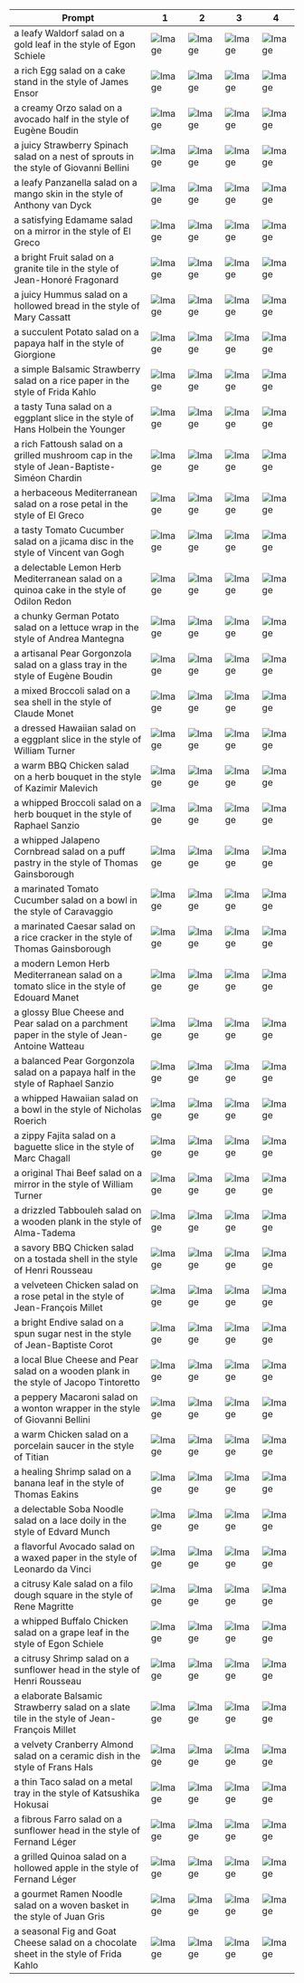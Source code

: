 | Prompt | 1 | 2 | 3 | 4 |
|-|-|-|-|-|
| a leafy Waldorf salad on a gold leaf in the style of Egon Schiele | ![Image](https://salad-benchmark-public-assets.s3.us-east-2.amazonaws.com/sdxl/6afa7223-760d-4fad-81ef-66c43baa946e-0.jpg) | ![Image](https://salad-benchmark-public-assets.s3.us-east-2.amazonaws.com/sdxl/6afa7223-760d-4fad-81ef-66c43baa946e-1.jpg) | ![Image](https://salad-benchmark-public-assets.s3.us-east-2.amazonaws.com/sdxl/6afa7223-760d-4fad-81ef-66c43baa946e-2.jpg) | ![Image](https://salad-benchmark-public-assets.s3.us-east-2.amazonaws.com/sdxl/6afa7223-760d-4fad-81ef-66c43baa946e-3.jpg) |
| a rich Egg salad on a cake stand in the style of James Ensor | ![Image](https://salad-benchmark-public-assets.s3.us-east-2.amazonaws.com/sdxl/aca7b18e-5a59-4e29-a62e-3eae0a6f3c75-0.jpg) | ![Image](https://salad-benchmark-public-assets.s3.us-east-2.amazonaws.com/sdxl/aca7b18e-5a59-4e29-a62e-3eae0a6f3c75-1.jpg) | ![Image](https://salad-benchmark-public-assets.s3.us-east-2.amazonaws.com/sdxl/aca7b18e-5a59-4e29-a62e-3eae0a6f3c75-2.jpg) | ![Image](https://salad-benchmark-public-assets.s3.us-east-2.amazonaws.com/sdxl/aca7b18e-5a59-4e29-a62e-3eae0a6f3c75-3.jpg) |
| a creamy Orzo salad on a avocado half in the style of Eugène Boudin | ![Image](https://salad-benchmark-public-assets.s3.us-east-2.amazonaws.com/sdxl/ca571dda-d065-40ec-8ab7-32ca9a3c64af-0.jpg) | ![Image](https://salad-benchmark-public-assets.s3.us-east-2.amazonaws.com/sdxl/ca571dda-d065-40ec-8ab7-32ca9a3c64af-1.jpg) | ![Image](https://salad-benchmark-public-assets.s3.us-east-2.amazonaws.com/sdxl/ca571dda-d065-40ec-8ab7-32ca9a3c64af-2.jpg) | ![Image](https://salad-benchmark-public-assets.s3.us-east-2.amazonaws.com/sdxl/ca571dda-d065-40ec-8ab7-32ca9a3c64af-3.jpg) |
| a juicy Strawberry Spinach salad on a nest of sprouts in the style of Giovanni Bellini | ![Image](https://salad-benchmark-public-assets.s3.us-east-2.amazonaws.com/sdxl/cdd96817-e81e-42d6-9590-c27cf680e3a3-0.jpg) | ![Image](https://salad-benchmark-public-assets.s3.us-east-2.amazonaws.com/sdxl/cdd96817-e81e-42d6-9590-c27cf680e3a3-1.jpg) | ![Image](https://salad-benchmark-public-assets.s3.us-east-2.amazonaws.com/sdxl/cdd96817-e81e-42d6-9590-c27cf680e3a3-2.jpg) | ![Image](https://salad-benchmark-public-assets.s3.us-east-2.amazonaws.com/sdxl/cdd96817-e81e-42d6-9590-c27cf680e3a3-3.jpg) |
| a leafy Panzanella salad on a mango skin in the style of Anthony van Dyck | ![Image](https://salad-benchmark-public-assets.s3.us-east-2.amazonaws.com/sdxl/e272b033-392f-4124-98a9-bab40f1b9787-0.jpg) | ![Image](https://salad-benchmark-public-assets.s3.us-east-2.amazonaws.com/sdxl/e272b033-392f-4124-98a9-bab40f1b9787-1.jpg) | ![Image](https://salad-benchmark-public-assets.s3.us-east-2.amazonaws.com/sdxl/e272b033-392f-4124-98a9-bab40f1b9787-2.jpg) | ![Image](https://salad-benchmark-public-assets.s3.us-east-2.amazonaws.com/sdxl/e272b033-392f-4124-98a9-bab40f1b9787-3.jpg) |
| a satisfying Edamame salad on a mirror in the style of El Greco | ![Image](https://salad-benchmark-public-assets.s3.us-east-2.amazonaws.com/sdxl/bd130dbb-8944-4dd1-afec-45cf28b589c1-0.jpg) | ![Image](https://salad-benchmark-public-assets.s3.us-east-2.amazonaws.com/sdxl/bd130dbb-8944-4dd1-afec-45cf28b589c1-1.jpg) | ![Image](https://salad-benchmark-public-assets.s3.us-east-2.amazonaws.com/sdxl/bd130dbb-8944-4dd1-afec-45cf28b589c1-2.jpg) | ![Image](https://salad-benchmark-public-assets.s3.us-east-2.amazonaws.com/sdxl/bd130dbb-8944-4dd1-afec-45cf28b589c1-3.jpg) |
| a bright Fruit salad on a granite tile in the style of Jean-Honoré Fragonard | ![Image](https://salad-benchmark-public-assets.s3.us-east-2.amazonaws.com/sdxl/e09c281a-0eb5-494e-b54c-f1ec61037703-0.jpg) | ![Image](https://salad-benchmark-public-assets.s3.us-east-2.amazonaws.com/sdxl/e09c281a-0eb5-494e-b54c-f1ec61037703-1.jpg) | ![Image](https://salad-benchmark-public-assets.s3.us-east-2.amazonaws.com/sdxl/e09c281a-0eb5-494e-b54c-f1ec61037703-2.jpg) | ![Image](https://salad-benchmark-public-assets.s3.us-east-2.amazonaws.com/sdxl/e09c281a-0eb5-494e-b54c-f1ec61037703-3.jpg) |
| a juicy Hummus salad on a hollowed bread in the style of Mary Cassatt | ![Image](https://salad-benchmark-public-assets.s3.us-east-2.amazonaws.com/sdxl/9ed20702-726b-4319-a984-4bfb546bf9e8-0.jpg) | ![Image](https://salad-benchmark-public-assets.s3.us-east-2.amazonaws.com/sdxl/9ed20702-726b-4319-a984-4bfb546bf9e8-1.jpg) | ![Image](https://salad-benchmark-public-assets.s3.us-east-2.amazonaws.com/sdxl/9ed20702-726b-4319-a984-4bfb546bf9e8-2.jpg) | ![Image](https://salad-benchmark-public-assets.s3.us-east-2.amazonaws.com/sdxl/9ed20702-726b-4319-a984-4bfb546bf9e8-3.jpg) |
| a succulent Potato salad on a papaya half in the style of Giorgione | ![Image](https://salad-benchmark-public-assets.s3.us-east-2.amazonaws.com/sdxl/79d7ac00-a4f7-449a-87c2-3da1bc0ea103-0.jpg) | ![Image](https://salad-benchmark-public-assets.s3.us-east-2.amazonaws.com/sdxl/79d7ac00-a4f7-449a-87c2-3da1bc0ea103-1.jpg) | ![Image](https://salad-benchmark-public-assets.s3.us-east-2.amazonaws.com/sdxl/79d7ac00-a4f7-449a-87c2-3da1bc0ea103-2.jpg) | ![Image](https://salad-benchmark-public-assets.s3.us-east-2.amazonaws.com/sdxl/79d7ac00-a4f7-449a-87c2-3da1bc0ea103-3.jpg) |
| a simple Balsamic Strawberry salad on a rice paper in the style of Frida Kahlo | ![Image](https://salad-benchmark-public-assets.s3.us-east-2.amazonaws.com/sdxl/ae746054-d8b2-4bd7-8e07-c3cf056c97fe-0.jpg) | ![Image](https://salad-benchmark-public-assets.s3.us-east-2.amazonaws.com/sdxl/ae746054-d8b2-4bd7-8e07-c3cf056c97fe-1.jpg) | ![Image](https://salad-benchmark-public-assets.s3.us-east-2.amazonaws.com/sdxl/ae746054-d8b2-4bd7-8e07-c3cf056c97fe-2.jpg) | ![Image](https://salad-benchmark-public-assets.s3.us-east-2.amazonaws.com/sdxl/ae746054-d8b2-4bd7-8e07-c3cf056c97fe-3.jpg) |
| a tasty Tuna salad on a eggplant slice in the style of Hans Holbein the Younger | ![Image](https://salad-benchmark-public-assets.s3.us-east-2.amazonaws.com/sdxl/6c0c00bc-d53c-4c97-ab1a-88999e3106e7-0.jpg) | ![Image](https://salad-benchmark-public-assets.s3.us-east-2.amazonaws.com/sdxl/6c0c00bc-d53c-4c97-ab1a-88999e3106e7-1.jpg) | ![Image](https://salad-benchmark-public-assets.s3.us-east-2.amazonaws.com/sdxl/6c0c00bc-d53c-4c97-ab1a-88999e3106e7-2.jpg) | ![Image](https://salad-benchmark-public-assets.s3.us-east-2.amazonaws.com/sdxl/6c0c00bc-d53c-4c97-ab1a-88999e3106e7-3.jpg) |
| a rich Fattoush salad on a grilled mushroom cap in the style of Jean-Baptiste-Siméon Chardin | ![Image](https://salad-benchmark-public-assets.s3.us-east-2.amazonaws.com/sdxl/ed28a835-b767-4acc-a17f-5bfd865caa92-0.jpg) | ![Image](https://salad-benchmark-public-assets.s3.us-east-2.amazonaws.com/sdxl/ed28a835-b767-4acc-a17f-5bfd865caa92-1.jpg) | ![Image](https://salad-benchmark-public-assets.s3.us-east-2.amazonaws.com/sdxl/ed28a835-b767-4acc-a17f-5bfd865caa92-2.jpg) | ![Image](https://salad-benchmark-public-assets.s3.us-east-2.amazonaws.com/sdxl/ed28a835-b767-4acc-a17f-5bfd865caa92-3.jpg) |
| a herbaceous Mediterranean salad on a rose petal in the style of El Greco | ![Image](https://salad-benchmark-public-assets.s3.us-east-2.amazonaws.com/sdxl/c5ee9093-c1bd-48e1-8c13-37cc2216435c-0.jpg) | ![Image](https://salad-benchmark-public-assets.s3.us-east-2.amazonaws.com/sdxl/c5ee9093-c1bd-48e1-8c13-37cc2216435c-1.jpg) | ![Image](https://salad-benchmark-public-assets.s3.us-east-2.amazonaws.com/sdxl/c5ee9093-c1bd-48e1-8c13-37cc2216435c-2.jpg) | ![Image](https://salad-benchmark-public-assets.s3.us-east-2.amazonaws.com/sdxl/c5ee9093-c1bd-48e1-8c13-37cc2216435c-3.jpg) |
| a tasty Tomato Cucumber salad on a jicama disc in the style of Vincent van Gogh | ![Image](https://salad-benchmark-public-assets.s3.us-east-2.amazonaws.com/sdxl/1c7d3555-8897-460a-87c9-72dc06c4edfb-0.jpg) | ![Image](https://salad-benchmark-public-assets.s3.us-east-2.amazonaws.com/sdxl/1c7d3555-8897-460a-87c9-72dc06c4edfb-1.jpg) | ![Image](https://salad-benchmark-public-assets.s3.us-east-2.amazonaws.com/sdxl/1c7d3555-8897-460a-87c9-72dc06c4edfb-2.jpg) | ![Image](https://salad-benchmark-public-assets.s3.us-east-2.amazonaws.com/sdxl/1c7d3555-8897-460a-87c9-72dc06c4edfb-3.jpg) |
| a delectable Lemon Herb Mediterranean salad on a quinoa cake in the style of Odilon Redon | ![Image](https://salad-benchmark-public-assets.s3.us-east-2.amazonaws.com/sdxl/74b6e42e-8705-40ee-a0c0-957b453d27e1-0.jpg) | ![Image](https://salad-benchmark-public-assets.s3.us-east-2.amazonaws.com/sdxl/74b6e42e-8705-40ee-a0c0-957b453d27e1-1.jpg) | ![Image](https://salad-benchmark-public-assets.s3.us-east-2.amazonaws.com/sdxl/74b6e42e-8705-40ee-a0c0-957b453d27e1-2.jpg) | ![Image](https://salad-benchmark-public-assets.s3.us-east-2.amazonaws.com/sdxl/74b6e42e-8705-40ee-a0c0-957b453d27e1-3.jpg) |
| a chunky German Potato salad on a lettuce wrap in the style of Andrea Mantegna | ![Image](https://salad-benchmark-public-assets.s3.us-east-2.amazonaws.com/sdxl/843fcfcf-7b0e-4e00-ae56-88b4eabb1d88-0.jpg) | ![Image](https://salad-benchmark-public-assets.s3.us-east-2.amazonaws.com/sdxl/843fcfcf-7b0e-4e00-ae56-88b4eabb1d88-1.jpg) | ![Image](https://salad-benchmark-public-assets.s3.us-east-2.amazonaws.com/sdxl/843fcfcf-7b0e-4e00-ae56-88b4eabb1d88-2.jpg) | ![Image](https://salad-benchmark-public-assets.s3.us-east-2.amazonaws.com/sdxl/843fcfcf-7b0e-4e00-ae56-88b4eabb1d88-3.jpg) |
| a artisanal Pear Gorgonzola salad on a glass tray in the style of Eugène Boudin | ![Image](https://salad-benchmark-public-assets.s3.us-east-2.amazonaws.com/sdxl/e941c183-9714-4f1d-a7bd-3bd5ae665f5b-0.jpg) | ![Image](https://salad-benchmark-public-assets.s3.us-east-2.amazonaws.com/sdxl/e941c183-9714-4f1d-a7bd-3bd5ae665f5b-1.jpg) | ![Image](https://salad-benchmark-public-assets.s3.us-east-2.amazonaws.com/sdxl/e941c183-9714-4f1d-a7bd-3bd5ae665f5b-2.jpg) | ![Image](https://salad-benchmark-public-assets.s3.us-east-2.amazonaws.com/sdxl/e941c183-9714-4f1d-a7bd-3bd5ae665f5b-3.jpg) |
| a mixed Broccoli salad on a sea shell in the style of Claude Monet | ![Image](https://salad-benchmark-public-assets.s3.us-east-2.amazonaws.com/sdxl/7e56495e-59f6-44a7-a444-4156f51a5faa-0.jpg) | ![Image](https://salad-benchmark-public-assets.s3.us-east-2.amazonaws.com/sdxl/7e56495e-59f6-44a7-a444-4156f51a5faa-1.jpg) | ![Image](https://salad-benchmark-public-assets.s3.us-east-2.amazonaws.com/sdxl/7e56495e-59f6-44a7-a444-4156f51a5faa-2.jpg) | ![Image](https://salad-benchmark-public-assets.s3.us-east-2.amazonaws.com/sdxl/7e56495e-59f6-44a7-a444-4156f51a5faa-3.jpg) |
| a dressed Hawaiian salad on a eggplant slice in the style of William Turner | ![Image](https://salad-benchmark-public-assets.s3.us-east-2.amazonaws.com/sdxl/11b87c55-479b-4bc6-9457-9b5b31a37c01-0.jpg) | ![Image](https://salad-benchmark-public-assets.s3.us-east-2.amazonaws.com/sdxl/11b87c55-479b-4bc6-9457-9b5b31a37c01-1.jpg) | ![Image](https://salad-benchmark-public-assets.s3.us-east-2.amazonaws.com/sdxl/11b87c55-479b-4bc6-9457-9b5b31a37c01-2.jpg) | ![Image](https://salad-benchmark-public-assets.s3.us-east-2.amazonaws.com/sdxl/11b87c55-479b-4bc6-9457-9b5b31a37c01-3.jpg) |
| a warm BBQ Chicken salad on a herb bouquet in the style of Kazimir Malevich | ![Image](https://salad-benchmark-public-assets.s3.us-east-2.amazonaws.com/sdxl/d331f2e1-dbbf-4ded-b5b9-57fe13c7999f-0.jpg) | ![Image](https://salad-benchmark-public-assets.s3.us-east-2.amazonaws.com/sdxl/d331f2e1-dbbf-4ded-b5b9-57fe13c7999f-1.jpg) | ![Image](https://salad-benchmark-public-assets.s3.us-east-2.amazonaws.com/sdxl/d331f2e1-dbbf-4ded-b5b9-57fe13c7999f-2.jpg) | ![Image](https://salad-benchmark-public-assets.s3.us-east-2.amazonaws.com/sdxl/d331f2e1-dbbf-4ded-b5b9-57fe13c7999f-3.jpg) |
| a whipped Broccoli salad on a herb bouquet in the style of Raphael Sanzio | ![Image](https://salad-benchmark-public-assets.s3.us-east-2.amazonaws.com/sdxl/104ac79f-2720-417b-96b6-1d70c424302e-0.jpg) | ![Image](https://salad-benchmark-public-assets.s3.us-east-2.amazonaws.com/sdxl/104ac79f-2720-417b-96b6-1d70c424302e-1.jpg) | ![Image](https://salad-benchmark-public-assets.s3.us-east-2.amazonaws.com/sdxl/104ac79f-2720-417b-96b6-1d70c424302e-2.jpg) | ![Image](https://salad-benchmark-public-assets.s3.us-east-2.amazonaws.com/sdxl/104ac79f-2720-417b-96b6-1d70c424302e-3.jpg) |
| a whipped Jalapeno Cornbread salad on a puff pastry in the style of Thomas Gainsborough | ![Image](https://salad-benchmark-public-assets.s3.us-east-2.amazonaws.com/sdxl/c558f809-253a-4ba6-ad8d-334ac447bb21-0.jpg) | ![Image](https://salad-benchmark-public-assets.s3.us-east-2.amazonaws.com/sdxl/c558f809-253a-4ba6-ad8d-334ac447bb21-1.jpg) | ![Image](https://salad-benchmark-public-assets.s3.us-east-2.amazonaws.com/sdxl/c558f809-253a-4ba6-ad8d-334ac447bb21-2.jpg) | ![Image](https://salad-benchmark-public-assets.s3.us-east-2.amazonaws.com/sdxl/c558f809-253a-4ba6-ad8d-334ac447bb21-3.jpg) |
| a marinated Tomato Cucumber salad on a bowl in the style of Caravaggio | ![Image](https://salad-benchmark-public-assets.s3.us-east-2.amazonaws.com/sdxl/70b3a0d7-6d95-42ae-90ed-b8934d333f41-0.jpg) | ![Image](https://salad-benchmark-public-assets.s3.us-east-2.amazonaws.com/sdxl/70b3a0d7-6d95-42ae-90ed-b8934d333f41-1.jpg) | ![Image](https://salad-benchmark-public-assets.s3.us-east-2.amazonaws.com/sdxl/70b3a0d7-6d95-42ae-90ed-b8934d333f41-2.jpg) | ![Image](https://salad-benchmark-public-assets.s3.us-east-2.amazonaws.com/sdxl/70b3a0d7-6d95-42ae-90ed-b8934d333f41-3.jpg) |
| a marinated Caesar salad on a rice cracker in the style of Thomas Gainsborough | ![Image](https://salad-benchmark-public-assets.s3.us-east-2.amazonaws.com/sdxl/37aadf2c-c301-41bf-a60c-85e54ab5c49a-0.jpg) | ![Image](https://salad-benchmark-public-assets.s3.us-east-2.amazonaws.com/sdxl/37aadf2c-c301-41bf-a60c-85e54ab5c49a-1.jpg) | ![Image](https://salad-benchmark-public-assets.s3.us-east-2.amazonaws.com/sdxl/37aadf2c-c301-41bf-a60c-85e54ab5c49a-2.jpg) | ![Image](https://salad-benchmark-public-assets.s3.us-east-2.amazonaws.com/sdxl/37aadf2c-c301-41bf-a60c-85e54ab5c49a-3.jpg) |
| a modern Lemon Herb Mediterranean salad on a tomato slice in the style of Edouard Manet | ![Image](https://salad-benchmark-public-assets.s3.us-east-2.amazonaws.com/sdxl/4f766aec-84c6-4b7c-9151-bab97219ea02-0.jpg) | ![Image](https://salad-benchmark-public-assets.s3.us-east-2.amazonaws.com/sdxl/4f766aec-84c6-4b7c-9151-bab97219ea02-1.jpg) | ![Image](https://salad-benchmark-public-assets.s3.us-east-2.amazonaws.com/sdxl/4f766aec-84c6-4b7c-9151-bab97219ea02-2.jpg) | ![Image](https://salad-benchmark-public-assets.s3.us-east-2.amazonaws.com/sdxl/4f766aec-84c6-4b7c-9151-bab97219ea02-3.jpg) |
| a glossy Blue Cheese and Pear salad on a parchment paper in the style of Jean-Antoine Watteau | ![Image](https://salad-benchmark-public-assets.s3.us-east-2.amazonaws.com/sdxl/00884643-8dc3-46d8-bd30-825c73b7be85-0.jpg) | ![Image](https://salad-benchmark-public-assets.s3.us-east-2.amazonaws.com/sdxl/00884643-8dc3-46d8-bd30-825c73b7be85-1.jpg) | ![Image](https://salad-benchmark-public-assets.s3.us-east-2.amazonaws.com/sdxl/00884643-8dc3-46d8-bd30-825c73b7be85-2.jpg) | ![Image](https://salad-benchmark-public-assets.s3.us-east-2.amazonaws.com/sdxl/00884643-8dc3-46d8-bd30-825c73b7be85-3.jpg) |
| a balanced Pear Gorgonzola salad on a papaya half in the style of Raphael Sanzio | ![Image](https://salad-benchmark-public-assets.s3.us-east-2.amazonaws.com/sdxl/85825493-e94a-4f55-98c7-3e3fb6a4831d-0.jpg) | ![Image](https://salad-benchmark-public-assets.s3.us-east-2.amazonaws.com/sdxl/85825493-e94a-4f55-98c7-3e3fb6a4831d-1.jpg) | ![Image](https://salad-benchmark-public-assets.s3.us-east-2.amazonaws.com/sdxl/85825493-e94a-4f55-98c7-3e3fb6a4831d-2.jpg) | ![Image](https://salad-benchmark-public-assets.s3.us-east-2.amazonaws.com/sdxl/85825493-e94a-4f55-98c7-3e3fb6a4831d-3.jpg) |
| a whipped Hawaiian salad on a bowl in the style of Nicholas Roerich | ![Image](https://salad-benchmark-public-assets.s3.us-east-2.amazonaws.com/sdxl/a73cd5a7-2090-4dfd-91d2-2d24b9f4c0d6-0.jpg) | ![Image](https://salad-benchmark-public-assets.s3.us-east-2.amazonaws.com/sdxl/a73cd5a7-2090-4dfd-91d2-2d24b9f4c0d6-1.jpg) | ![Image](https://salad-benchmark-public-assets.s3.us-east-2.amazonaws.com/sdxl/a73cd5a7-2090-4dfd-91d2-2d24b9f4c0d6-2.jpg) | ![Image](https://salad-benchmark-public-assets.s3.us-east-2.amazonaws.com/sdxl/a73cd5a7-2090-4dfd-91d2-2d24b9f4c0d6-3.jpg) |
| a zippy Fajita salad on a baguette slice in the style of Marc Chagall | ![Image](https://salad-benchmark-public-assets.s3.us-east-2.amazonaws.com/sdxl/b2dca240-69df-4b04-a6dc-44cf15da204f-0.jpg) | ![Image](https://salad-benchmark-public-assets.s3.us-east-2.amazonaws.com/sdxl/b2dca240-69df-4b04-a6dc-44cf15da204f-1.jpg) | ![Image](https://salad-benchmark-public-assets.s3.us-east-2.amazonaws.com/sdxl/b2dca240-69df-4b04-a6dc-44cf15da204f-2.jpg) | ![Image](https://salad-benchmark-public-assets.s3.us-east-2.amazonaws.com/sdxl/b2dca240-69df-4b04-a6dc-44cf15da204f-3.jpg) |
| a original Thai Beef salad on a mirror in the style of William Turner | ![Image](https://salad-benchmark-public-assets.s3.us-east-2.amazonaws.com/sdxl/705e75da-54a5-4c5a-8383-c1661c21d099-0.jpg) | ![Image](https://salad-benchmark-public-assets.s3.us-east-2.amazonaws.com/sdxl/705e75da-54a5-4c5a-8383-c1661c21d099-1.jpg) | ![Image](https://salad-benchmark-public-assets.s3.us-east-2.amazonaws.com/sdxl/705e75da-54a5-4c5a-8383-c1661c21d099-2.jpg) | ![Image](https://salad-benchmark-public-assets.s3.us-east-2.amazonaws.com/sdxl/705e75da-54a5-4c5a-8383-c1661c21d099-3.jpg) |
| a drizzled Tabbouleh salad on a wooden plank in the style of Alma-Tadema | ![Image](https://salad-benchmark-public-assets.s3.us-east-2.amazonaws.com/sdxl/b87fe120-7e96-4c01-9f52-9e19601c1f35-0.jpg) | ![Image](https://salad-benchmark-public-assets.s3.us-east-2.amazonaws.com/sdxl/b87fe120-7e96-4c01-9f52-9e19601c1f35-1.jpg) | ![Image](https://salad-benchmark-public-assets.s3.us-east-2.amazonaws.com/sdxl/b87fe120-7e96-4c01-9f52-9e19601c1f35-2.jpg) | ![Image](https://salad-benchmark-public-assets.s3.us-east-2.amazonaws.com/sdxl/b87fe120-7e96-4c01-9f52-9e19601c1f35-3.jpg) |
| a savory BBQ Chicken salad on a tostada shell in the style of Henri Rousseau | ![Image](https://salad-benchmark-public-assets.s3.us-east-2.amazonaws.com/sdxl/00082a35-8ea5-43f8-a347-dff9f3bb6c39-0.jpg) | ![Image](https://salad-benchmark-public-assets.s3.us-east-2.amazonaws.com/sdxl/00082a35-8ea5-43f8-a347-dff9f3bb6c39-1.jpg) | ![Image](https://salad-benchmark-public-assets.s3.us-east-2.amazonaws.com/sdxl/00082a35-8ea5-43f8-a347-dff9f3bb6c39-2.jpg) | ![Image](https://salad-benchmark-public-assets.s3.us-east-2.amazonaws.com/sdxl/00082a35-8ea5-43f8-a347-dff9f3bb6c39-3.jpg) |
| a velveteen Chicken salad on a rose petal in the style of Jean-François Millet | ![Image](https://salad-benchmark-public-assets.s3.us-east-2.amazonaws.com/sdxl/5dd8cfa1-af1f-4fc6-bc41-e7f19cf463d9-0.jpg) | ![Image](https://salad-benchmark-public-assets.s3.us-east-2.amazonaws.com/sdxl/5dd8cfa1-af1f-4fc6-bc41-e7f19cf463d9-1.jpg) | ![Image](https://salad-benchmark-public-assets.s3.us-east-2.amazonaws.com/sdxl/5dd8cfa1-af1f-4fc6-bc41-e7f19cf463d9-2.jpg) | ![Image](https://salad-benchmark-public-assets.s3.us-east-2.amazonaws.com/sdxl/5dd8cfa1-af1f-4fc6-bc41-e7f19cf463d9-3.jpg) |
| a bright Endive salad on a spun sugar nest in the style of Jean-Baptiste Corot | ![Image](https://salad-benchmark-public-assets.s3.us-east-2.amazonaws.com/sdxl/f105b3a6-e557-4aca-b296-14b5a5ad63f9-0.jpg) | ![Image](https://salad-benchmark-public-assets.s3.us-east-2.amazonaws.com/sdxl/f105b3a6-e557-4aca-b296-14b5a5ad63f9-1.jpg) | ![Image](https://salad-benchmark-public-assets.s3.us-east-2.amazonaws.com/sdxl/f105b3a6-e557-4aca-b296-14b5a5ad63f9-2.jpg) | ![Image](https://salad-benchmark-public-assets.s3.us-east-2.amazonaws.com/sdxl/f105b3a6-e557-4aca-b296-14b5a5ad63f9-3.jpg) |
| a local Blue Cheese and Pear salad on a wooden plank in the style of Jacopo Tintoretto | ![Image](https://salad-benchmark-public-assets.s3.us-east-2.amazonaws.com/sdxl/ade4f5dd-35fd-4d7d-b2df-dab62f2584ce-0.jpg) | ![Image](https://salad-benchmark-public-assets.s3.us-east-2.amazonaws.com/sdxl/ade4f5dd-35fd-4d7d-b2df-dab62f2584ce-1.jpg) | ![Image](https://salad-benchmark-public-assets.s3.us-east-2.amazonaws.com/sdxl/ade4f5dd-35fd-4d7d-b2df-dab62f2584ce-2.jpg) | ![Image](https://salad-benchmark-public-assets.s3.us-east-2.amazonaws.com/sdxl/ade4f5dd-35fd-4d7d-b2df-dab62f2584ce-3.jpg) |
| a peppery Macaroni salad on a wonton wrapper in the style of Giovanni Bellini | ![Image](https://salad-benchmark-public-assets.s3.us-east-2.amazonaws.com/sdxl/7fc2fa10-1d89-4b75-8f3b-fc223d3670ae-0.jpg) | ![Image](https://salad-benchmark-public-assets.s3.us-east-2.amazonaws.com/sdxl/7fc2fa10-1d89-4b75-8f3b-fc223d3670ae-1.jpg) | ![Image](https://salad-benchmark-public-assets.s3.us-east-2.amazonaws.com/sdxl/7fc2fa10-1d89-4b75-8f3b-fc223d3670ae-2.jpg) | ![Image](https://salad-benchmark-public-assets.s3.us-east-2.amazonaws.com/sdxl/7fc2fa10-1d89-4b75-8f3b-fc223d3670ae-3.jpg) |
| a warm Chicken salad on a porcelain saucer in the style of Titian | ![Image](https://salad-benchmark-public-assets.s3.us-east-2.amazonaws.com/sdxl/90fc9266-fb3e-4195-baf0-ec036bd0f3a1-0.jpg) | ![Image](https://salad-benchmark-public-assets.s3.us-east-2.amazonaws.com/sdxl/90fc9266-fb3e-4195-baf0-ec036bd0f3a1-1.jpg) | ![Image](https://salad-benchmark-public-assets.s3.us-east-2.amazonaws.com/sdxl/90fc9266-fb3e-4195-baf0-ec036bd0f3a1-2.jpg) | ![Image](https://salad-benchmark-public-assets.s3.us-east-2.amazonaws.com/sdxl/90fc9266-fb3e-4195-baf0-ec036bd0f3a1-3.jpg) |
| a healing Shrimp salad on a banana leaf in the style of Thomas Eakins | ![Image](https://salad-benchmark-public-assets.s3.us-east-2.amazonaws.com/sdxl/6f1ea041-e8cd-44d1-9892-3fdb2f0ba14a-0.jpg) | ![Image](https://salad-benchmark-public-assets.s3.us-east-2.amazonaws.com/sdxl/6f1ea041-e8cd-44d1-9892-3fdb2f0ba14a-1.jpg) | ![Image](https://salad-benchmark-public-assets.s3.us-east-2.amazonaws.com/sdxl/6f1ea041-e8cd-44d1-9892-3fdb2f0ba14a-2.jpg) | ![Image](https://salad-benchmark-public-assets.s3.us-east-2.amazonaws.com/sdxl/6f1ea041-e8cd-44d1-9892-3fdb2f0ba14a-3.jpg) |
| a delectable Soba Noodle salad on a lace doily in the style of Edvard Munch | ![Image](https://salad-benchmark-public-assets.s3.us-east-2.amazonaws.com/sdxl/e7b20037-70a3-4d9f-b3b0-4e63dda5449e-0.jpg) | ![Image](https://salad-benchmark-public-assets.s3.us-east-2.amazonaws.com/sdxl/e7b20037-70a3-4d9f-b3b0-4e63dda5449e-1.jpg) | ![Image](https://salad-benchmark-public-assets.s3.us-east-2.amazonaws.com/sdxl/e7b20037-70a3-4d9f-b3b0-4e63dda5449e-2.jpg) | ![Image](https://salad-benchmark-public-assets.s3.us-east-2.amazonaws.com/sdxl/e7b20037-70a3-4d9f-b3b0-4e63dda5449e-3.jpg) |
| a flavorful Avocado salad on a waxed paper in the style of Leonardo da Vinci | ![Image](https://salad-benchmark-public-assets.s3.us-east-2.amazonaws.com/sdxl/b8264a77-cd7d-4e50-9d87-c25e4e68037a-0.jpg) | ![Image](https://salad-benchmark-public-assets.s3.us-east-2.amazonaws.com/sdxl/b8264a77-cd7d-4e50-9d87-c25e4e68037a-1.jpg) | ![Image](https://salad-benchmark-public-assets.s3.us-east-2.amazonaws.com/sdxl/b8264a77-cd7d-4e50-9d87-c25e4e68037a-2.jpg) | ![Image](https://salad-benchmark-public-assets.s3.us-east-2.amazonaws.com/sdxl/b8264a77-cd7d-4e50-9d87-c25e4e68037a-3.jpg) |
| a citrusy Kale salad on a filo dough square in the style of Rene Magritte | ![Image](https://salad-benchmark-public-assets.s3.us-east-2.amazonaws.com/sdxl/137ab229-4c99-4fdd-9ffb-f8acc1aed016-0.jpg) | ![Image](https://salad-benchmark-public-assets.s3.us-east-2.amazonaws.com/sdxl/137ab229-4c99-4fdd-9ffb-f8acc1aed016-1.jpg) | ![Image](https://salad-benchmark-public-assets.s3.us-east-2.amazonaws.com/sdxl/137ab229-4c99-4fdd-9ffb-f8acc1aed016-2.jpg) | ![Image](https://salad-benchmark-public-assets.s3.us-east-2.amazonaws.com/sdxl/137ab229-4c99-4fdd-9ffb-f8acc1aed016-3.jpg) |
| a whipped Buffalo Chicken salad on a grape leaf in the style of Egon Schiele | ![Image](https://salad-benchmark-public-assets.s3.us-east-2.amazonaws.com/sdxl/dce244b6-4ebe-42fc-8f97-ad9c38e868ce-0.jpg) | ![Image](https://salad-benchmark-public-assets.s3.us-east-2.amazonaws.com/sdxl/dce244b6-4ebe-42fc-8f97-ad9c38e868ce-1.jpg) | ![Image](https://salad-benchmark-public-assets.s3.us-east-2.amazonaws.com/sdxl/dce244b6-4ebe-42fc-8f97-ad9c38e868ce-2.jpg) | ![Image](https://salad-benchmark-public-assets.s3.us-east-2.amazonaws.com/sdxl/dce244b6-4ebe-42fc-8f97-ad9c38e868ce-3.jpg) |
| a citrusy Shrimp salad on a sunflower head in the style of Henri Rousseau | ![Image](https://salad-benchmark-public-assets.s3.us-east-2.amazonaws.com/sdxl/a740b252-c8de-4e6b-bd79-cd4a1a38b977-0.jpg) | ![Image](https://salad-benchmark-public-assets.s3.us-east-2.amazonaws.com/sdxl/a740b252-c8de-4e6b-bd79-cd4a1a38b977-1.jpg) | ![Image](https://salad-benchmark-public-assets.s3.us-east-2.amazonaws.com/sdxl/a740b252-c8de-4e6b-bd79-cd4a1a38b977-2.jpg) | ![Image](https://salad-benchmark-public-assets.s3.us-east-2.amazonaws.com/sdxl/a740b252-c8de-4e6b-bd79-cd4a1a38b977-3.jpg) |
| a elaborate Balsamic Strawberry salad on a slate tile in the style of Jean-François Millet | ![Image](https://salad-benchmark-public-assets.s3.us-east-2.amazonaws.com/sdxl/a34583f0-d71a-427a-ba0c-f4e2c4e207f5-0.jpg) | ![Image](https://salad-benchmark-public-assets.s3.us-east-2.amazonaws.com/sdxl/a34583f0-d71a-427a-ba0c-f4e2c4e207f5-1.jpg) | ![Image](https://salad-benchmark-public-assets.s3.us-east-2.amazonaws.com/sdxl/a34583f0-d71a-427a-ba0c-f4e2c4e207f5-2.jpg) | ![Image](https://salad-benchmark-public-assets.s3.us-east-2.amazonaws.com/sdxl/a34583f0-d71a-427a-ba0c-f4e2c4e207f5-3.jpg) |
| a velvety Cranberry Almond salad on a ceramic dish in the style of Frans Hals | ![Image](https://salad-benchmark-public-assets.s3.us-east-2.amazonaws.com/sdxl/9d0d65f8-2f0a-4b86-9092-46cf30e9f839-0.jpg) | ![Image](https://salad-benchmark-public-assets.s3.us-east-2.amazonaws.com/sdxl/9d0d65f8-2f0a-4b86-9092-46cf30e9f839-1.jpg) | ![Image](https://salad-benchmark-public-assets.s3.us-east-2.amazonaws.com/sdxl/9d0d65f8-2f0a-4b86-9092-46cf30e9f839-2.jpg) | ![Image](https://salad-benchmark-public-assets.s3.us-east-2.amazonaws.com/sdxl/9d0d65f8-2f0a-4b86-9092-46cf30e9f839-3.jpg) |
| a thin Taco salad on a metal tray in the style of Katsushika Hokusai | ![Image](https://salad-benchmark-public-assets.s3.us-east-2.amazonaws.com/sdxl/ed7d8fb0-f778-48ae-96f2-cf82fe8e8332-0.jpg) | ![Image](https://salad-benchmark-public-assets.s3.us-east-2.amazonaws.com/sdxl/ed7d8fb0-f778-48ae-96f2-cf82fe8e8332-1.jpg) | ![Image](https://salad-benchmark-public-assets.s3.us-east-2.amazonaws.com/sdxl/ed7d8fb0-f778-48ae-96f2-cf82fe8e8332-2.jpg) | ![Image](https://salad-benchmark-public-assets.s3.us-east-2.amazonaws.com/sdxl/ed7d8fb0-f778-48ae-96f2-cf82fe8e8332-3.jpg) |
| a fibrous Farro salad on a sunflower head in the style of Fernand Léger | ![Image](https://salad-benchmark-public-assets.s3.us-east-2.amazonaws.com/sdxl/9bb63f44-e851-4f25-8fb6-cb9f79ee09e9-0.jpg) | ![Image](https://salad-benchmark-public-assets.s3.us-east-2.amazonaws.com/sdxl/9bb63f44-e851-4f25-8fb6-cb9f79ee09e9-1.jpg) | ![Image](https://salad-benchmark-public-assets.s3.us-east-2.amazonaws.com/sdxl/9bb63f44-e851-4f25-8fb6-cb9f79ee09e9-2.jpg) | ![Image](https://salad-benchmark-public-assets.s3.us-east-2.amazonaws.com/sdxl/9bb63f44-e851-4f25-8fb6-cb9f79ee09e9-3.jpg) |
| a grilled Quinoa salad on a hollowed apple in the style of Fernand Léger | ![Image](https://salad-benchmark-public-assets.s3.us-east-2.amazonaws.com/sdxl/2be40b2d-ab5d-4bbb-8659-094437fd5bf0-0.jpg) | ![Image](https://salad-benchmark-public-assets.s3.us-east-2.amazonaws.com/sdxl/2be40b2d-ab5d-4bbb-8659-094437fd5bf0-1.jpg) | ![Image](https://salad-benchmark-public-assets.s3.us-east-2.amazonaws.com/sdxl/2be40b2d-ab5d-4bbb-8659-094437fd5bf0-2.jpg) | ![Image](https://salad-benchmark-public-assets.s3.us-east-2.amazonaws.com/sdxl/2be40b2d-ab5d-4bbb-8659-094437fd5bf0-3.jpg) |
| a gourmet Ramen Noodle salad on a woven basket in the style of Juan Gris | ![Image](https://salad-benchmark-public-assets.s3.us-east-2.amazonaws.com/sdxl/d3f03f46-c0d2-423c-999d-ec3d6735782c-0.jpg) | ![Image](https://salad-benchmark-public-assets.s3.us-east-2.amazonaws.com/sdxl/d3f03f46-c0d2-423c-999d-ec3d6735782c-1.jpg) | ![Image](https://salad-benchmark-public-assets.s3.us-east-2.amazonaws.com/sdxl/d3f03f46-c0d2-423c-999d-ec3d6735782c-2.jpg) | ![Image](https://salad-benchmark-public-assets.s3.us-east-2.amazonaws.com/sdxl/d3f03f46-c0d2-423c-999d-ec3d6735782c-3.jpg) |
| a seasonal Fig and Goat Cheese salad on a chocolate sheet in the style of Frida Kahlo | ![Image](https://salad-benchmark-public-assets.s3.us-east-2.amazonaws.com/sdxl/a7af1162-95a3-4f0c-949f-a092fad6e190-0.jpg) | ![Image](https://salad-benchmark-public-assets.s3.us-east-2.amazonaws.com/sdxl/a7af1162-95a3-4f0c-949f-a092fad6e190-1.jpg) | ![Image](https://salad-benchmark-public-assets.s3.us-east-2.amazonaws.com/sdxl/a7af1162-95a3-4f0c-949f-a092fad6e190-2.jpg) | ![Image](https://salad-benchmark-public-assets.s3.us-east-2.amazonaws.com/sdxl/a7af1162-95a3-4f0c-949f-a092fad6e190-3.jpg) |
